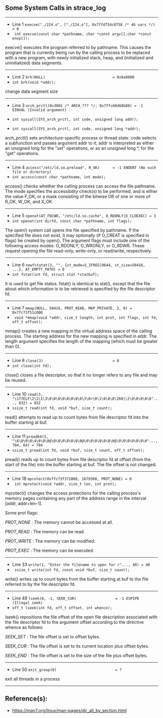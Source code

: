 ## Some System Calls in strace_log

---

- Line 1
  `execve("./224.o", ["./224.o"], 0x7ffd754c0758 /* 46 vars */) = 0`
- ` int execve(const char *pathname, char *const argv[],char *const envp[]);`

execve() executes the program referred to by pathname.  This causes the program that is currently being run by the calling process to be replaced with a new program, with newly initialized stack, heap, and (initialized and uninitialized) data segments.

---
- Line 2 `brk(NULL)                               = 0x6a8000`
- `int brk(void *addr);`

change data segment size

---

- Line 3 `arch_prctl(0x3001 /* ARCH_??? */, 0x7ffc60d68b80) = -1 EINVAL (Invalid argument)`
- `int syscall(SYS_arch_prctl, int code, unsigned long addr);`

- `int syscall(SYS_arch_prctl, int code, unsigned long *addr);`

arch_prctl() sets architecture-specific process or thread state. code selects a subfunction and passes argument addr to it; addr is interpreted as either an unsigned long for the "set" operations, or as an unsigned long *, for the "get" operations.


---

- Line 4 `access("/etc/ld.so.preload", R_OK)      = -1 ENOENT (No such file or directory)`
- `int access(const char *pathname, int mode);`

access() checks whether the calling process can access the file pathname. The mode specifies the accessibility check(s) to be performed, and is either the value F_OK, or a mask consisting of the bitwise OR of one or more of R_OK, W_OK, and X_OK.  

---

- Line 5 `openat(AT_FDCWD, "/etc/ld.so.cache", O_RDONLY|O_CLOEXEC) = 3`
- `int openat(int dirfd, const char *pathname, int flags);`

The open() system call opens the file specified by pathname. If the specified file does not exist, it may optionally (if O_CREAT is specified in flags) be created by open().  The argument flags must include one of the following access modes: O_RDONLY, O_WRONLY, or O_RDWR.  These request opening the file read-only, write-only, or read/write, respectively.

---

- Line 6 `newfstatat(3, "", {st_mode=S_IFREG|0644, st_size=58416, ...}, AT_EMPTY_PATH) = 0`
- `int fstat(int fd, struct stat *statbuf);`

It is used to get file status. fstat() is identical to stat(), except that the file about which information is to be retrieved is specified by the file descriptor fd.

---

- Line 7 `mmap(NULL, 58416, PROT_READ, MAP_PRIVATE, 3, 0) = 0x7fc73f51c000`
- ` void *mmap(void *addr, size_t length, int prot, int flags, int fd, off_t offset);`

mmap() creates a new mapping in the virtual address space of the calling process.  The starting address for the new mapping is specified in addr.  The length argument specifies the length of the mapping (which must be greater than 0).

 ---

- Line 8 `close(3)                                = 0`
- `int close(int fd);`

close() closes a file descriptor, so that it no longer refers to any file and may be reused.

  ---

- Line 10 `read(3, "\177ELF\2\1\1\3\0\0\0\0\0\0\0\0\3\0>\0\1\0\0\0\260|\2\0\0\0\0\0"..., 832) = 832`
- `ssize_t read(int fd, void *buf, size_t count);`

read() attempts to read up to count bytes from file descriptor fd into the buffer starting at buf.

  ---

- Line 11 `pread64(3, "\6\0\0\0\4\0\0\0@\0\0\0\0\0\0\0@\0\0\0\0\0\0\0@\0\0\0\0\0\0\0"..., 784, 64) = 784`
- `ssize_t pread(int fd, void *buf, size_t count, off_t offset);`

pread() reads up to count bytes from file descriptor fd at offset (from the start of the file) into the buffer starting at buf.  The file offset is not changed.

   ---

- Line 18 `mprotect(0x7fc73f371000, 1679360, PROT_NONE) = 0`
- ` int mprotect(void *addr, size_t len, int prot);`

mprotect() changes the access protections for the calling process's memory pages containing any part of the address range in the interval [addr, addr+len-1]. 

Some prot flags:

*PROT_NONE* : The memory cannot be accessed at all.

*PROT_READ* : The memory can be read.

*PROT_WRITE* : The memory can be modified.

*PROT_EXEC* : The memory can be executed.

---

- Line 33 `write(1, "Enter the filename to open for r"..., 40) = 40`
- ` ssize_t write(int fd, const void *buf, size_t count);`

write() writes up to count bytes from the buffer starting at buf to the file referred to by the file descriptor fd.

---

- Line 49 `lseek(0, -1, SEEK_CUR)                  = -1 ESPIPE (Illegal seek)`
- `off_t lseek(int fd, off_t offset, int whence);`

lseek() repositions the file offset of the open file description associated with the file descriptor fd to the argument offset according to the directive whence as follows:

*SEEK_SET* : The file offset is set to offset bytes.

*SEEK_CUR* : The file offset is set to its current location plus offset bytes.

*SEEK_END* : The file offset is set to the size of the file plus offset bytes.

---

- Line 50 `exit_group(0)                           = ?`

exit all threads in a process

---

## Reference(s):
 - https://man7.org/linux/man-pages/dir_all_by_section.html
